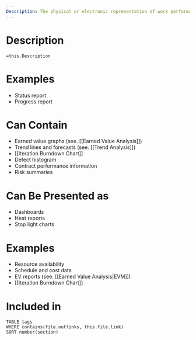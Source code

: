 ```yaml
---
Description: The physical or electronic representation of work performance information intended to generate decisions, actions, or awareness. They are circulated to the project stakeholders through the communication processes as defined in the project communications management plan.
---
```

# Description
`=this.Description`
# Examples
- Status report
- Progress report
# Can Contain
- Earned value graphs (see. [[Earned Value Analysis]])
- Trend lines and forecasts (see. [[Trend Analysis]])
- [[Iteration Burndown Chart]]
- Defect histogram
- Contract performance information
- Risk summaries
# Can Be Presented as
- Dashboards
- Heat reports
- Stop light charts
# Examples
- Resource availability
- Schedule and cost data
- EV reports (see. [[Earned Value Analysis|EVM]])
- [[Iteration Burndown Chart]]
# Included in
```dataview
TABLE tags
WHERE contains(file.outlinks, this.file.link)
SORT number(section)
```
